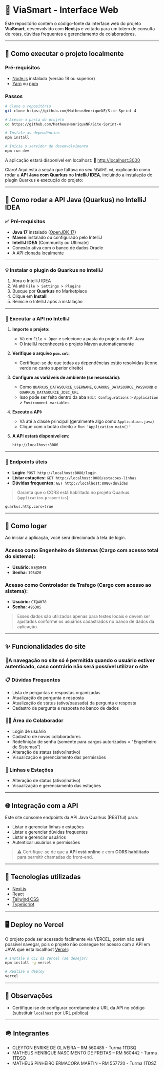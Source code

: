 # 📍 ViaSmart - Interface Web

Este repositório contém o código-fonte da interface web do projeto **ViaSmart**, desenvolvido com **Next.js** e voltado para um totem de consulta de rotas, dúvidas frequentes e gerenciamento de colaboradores.

---

## 🚀 Como executar o projeto localmente

### Pré-requisitos
- [Node.js](https://nodejs.org/) instalado (versão 18 ou superior)
- [Yarn](https://yarnpkg.com/) ou [npm](https://www.npmjs.com/)

### Passos

```bash
# Clone o repositório
git clone https://github.com/MatheusHenriqueNF/Site-Sprint-4

# Acesse a pasta do projeto
cd https://github.com/MatheusHenriqueNF/Site-Sprint-4

# Instale as dependências
npm install

# Inicie o servidor de desenvolvimento
npm run dev
````

A aplicação estará disponível em localhost:
📎 [http://localhost:3000](http://localhost:3000)

Claro! Aqui está a seção que faltava no seu `README.md`, explicando como rodar a **API Java com Quarkus** no **IntelliJ IDEA**, incluindo a instalação do plugin Quarkus e execução do projeto:

---

## 🔧 Como rodar a API Java (Quarkus) no IntelliJ IDEA

### ✅ Pré-requisitos

* **Java 17** instalado ([OpenJDK 17](https://jdk.java.net/17/))
* **Maven** instalado ou configurado pelo IntelliJ
* **IntelliJ IDEA** (Community ou Ultimate)
* Conexão ativa com o banco de dados Oracle
* A API clonada localmente

---

### 💡 Instalar o plugin do Quarkus no IntelliJ

1. Abra o IntelliJ IDEA
2. Vá até `File > Settings > Plugins`
3. Busque por **Quarkus** no Marketplace
4. Clique em **Install**
5. Reinicie o IntelliJ após a instalação

---

### 🚀 Executar a API no IntelliJ

1. **Importe o projeto:**

   * Vá em `File > Open` e selecione a pasta do projeto da API Java
   * O IntelliJ reconhecerá o projeto Maven automaticamente

2. **Verifique o arquivo `pom.xml`:**

   * Certifique-se de que todas as dependências estão resolvidas (ícone verde no canto superior direito)

3. **Configure as variáveis de ambiente (se necessário):**

   * Como `QUARKUS_DATASOURCE_USERNAME`, `QUARKUS_DATASOURCE_PASSWORD` e `QUARKUS_DATASOURCE_JDBC_URL`
   * Isso pode ser feito dentro da aba `Edit Configurations` > `Application` > `Environment variables`

4. **Execute a API:**

   * Vá até a classe principal (geralmente algo como `Application.java`)
   * Clique com o botão direito > `Run 'Application.main()'`

5. **A API estará disponível em:**

   ```
   http://localhost:8080
   ```

---

### 📌 Endpoints úteis

* **Login:** `POST http://localhost:8080/login`
* **Listar estações:** `GET http://localhost:8080/estacoes-linhas`
* **Dúvidas frequentes:** `GET http://localhost:8080/duvidas`

> Garanta que o CORS está habilitado no projeto Quarkus (`application.properties`):

```properties
quarkus.http.cors=true
```
---

## 🔐 Como logar

Ao iniciar a aplicação, você será direcionado à tela de login.

### Acesso como Engenheiro de Sistemas (Cargo com acesso total do sistema):

* **Usuário:** `ES@5948`
* **Senha:** `193420`

### Acesso como Controlador de Trafego (Cargo com acesso ao sistema):

* **Usuário:** `CT@4078`
* **Senha:** `496305`

> Esses dados são utilizados apenas para testes locais e devem ser ajustados conforme os usuários cadastrados no banco de dados da aplicação.

---

## ✨ Funcionalidades do site

### 🚨A navegação no site só é permitida quando o usuário estiver autenticado, caso contrário não será possível utilizar o site

### 📋 Dúvidas Frequentes

* Lista de perguntas e respostas organizadas
* Atualização de pergunta e resposta
* Atualização de status (ativo/pausada) da pergunta e resposta
* Cadastro de pergunta e resposta no banco de dados

### 👨‍💼 Área do Colaborador

* Login de usuário
* Cadastro de novos colaboradores
* Redefinição de senha (somente para cargos autorizados = "Engenheiro de Sistemas")
* Alteração de status (ativo/inativo)
* Visualização e gerenciamento das permissões

### 🚉 Linhas e Estações
* Alteração de status (ativo/inativo)
* Visualização e gerenciamento das estações

---

## 🌐 Integração com a API

Este site consome endpoints da API Java Quarkus (RESTful) para:

* Listar e gerenciar linhas e estações
* Listar e gerenciar dúvidas frequentes
* Listar e gerenciar usuários
* Autenticar usuários e permissões

> ⚠️ Certifique-se de que a **API está online** e com **CORS habilitado** para permitir chamadas do front-end.

---

## 🧠 Tecnologias utilizadas

* [Next.js](https://nextjs.org/)
* [React](https://reactjs.org/)
* [Tailwind CSS](https://tailwindcss.com/)
* [TypeScript](https://www.typescriptlang.org/)

---

## 🖥️ Deploy no Vercel

O projeto pode ser acessado facilmente via VERCEL, porém não será possível navegar, pois o projeto não consegue ter acesso com a API em JAVA que esta localhost [Vercel]([https://vercel.com/](https://vercel.com/matheus-freitas-projects-364d2ef3/site-sprint-4-xcep)):

```bash
# Instale o CLI da Vercel (se desejar)
npm install -g vercel

# Realize o deploy
vercel
```

---

## 📌 Observações

* Certifique-se de configurar corretamente a URL da API no código (substituir `localhost` por URL pública)

---

## 🪖 Integrantes

* CLEYTON ENRIKE DE OLIVEIRA – RM 560485 - Turma 1TDSQ
* MATHEUS HENRIQUE NASCIMENTO DE FREITAS – RM 560442 - Turma 1TDSQ
* MATHEUS PINHEIRO ERMACORA MARTIN – RM 557720 - Turma 1TDSZ
